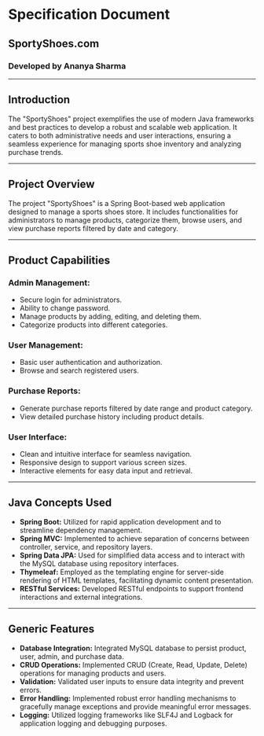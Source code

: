 # Specification Document
## SportyShoes.com

### Developed by Ananya Sharma

---

## Introduction

The "SportyShoes" project exemplifies the use of modern Java frameworks and best practices to develop a robust and scalable web application. It caters to both administrative needs and user interactions, ensuring a seamless experience for managing sports shoe inventory and analyzing purchase trends.

---

## Project Overview

The project "SportyShoes" is a Spring Boot-based web application designed to manage a sports shoes store. It includes functionalities for administrators to manage products, categorize them, browse users, and view purchase reports filtered by date and category.

---

## Product Capabilities

### Admin Management:
- Secure login for administrators.
- Ability to change password.
- Manage products by adding, editing, and deleting them.
- Categorize products into different categories.

### User Management:
- Basic user authentication and authorization.
- Browse and search registered users.

### Purchase Reports:
- Generate purchase reports filtered by date range and product category.
- View detailed purchase history including product details.

### User Interface:
- Clean and intuitive interface for seamless navigation.
- Responsive design to support various screen sizes.
- Interactive elements for easy data input and retrieval.

---

## Java Concepts Used

- **Spring Boot:** Utilized for rapid application development and to streamline dependency management.
- **Spring MVC:** Implemented to achieve separation of concerns between controller, service, and repository layers.
- **Spring Data JPA:** Used for simplified data access and to interact with the MySQL database using repository interfaces.
- **Thymeleaf:** Employed as the templating engine for server-side rendering of HTML templates, facilitating dynamic content presentation.
- **RESTful Services:** Developed RESTful endpoints to support frontend interactions and external integrations.

---

## Generic Features

- **Database Integration:** Integrated MySQL database to persist product, user, admin, and purchase data.
- **CRUD Operations:** Implemented CRUD (Create, Read, Update, Delete) operations for managing products and users.
- **Validation:** Validated user inputs to ensure data integrity and prevent errors.
- **Error Handling:** Implemented robust error handling mechanisms to gracefully manage exceptions and provide meaningful error messages.
- **Logging:** Utilized logging frameworks like SLF4J and Logback for application logging and debugging purposes.
